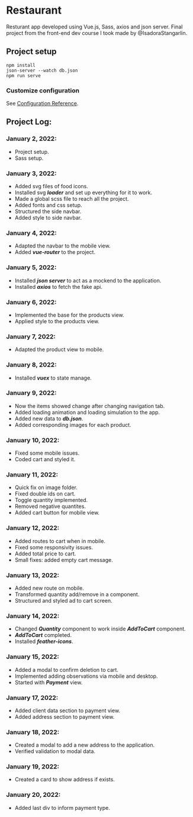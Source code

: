 # Restaurant

Resturant app developed using Vue.js, Sass, axios and json server.
Final project from the front-end dev course I took made by @IsadoraStangarlin.

## Project setup

```
npm install
json-server --watch db.json
npm run serve
```

### Customize configuration

See [Configuration Reference](https://cli.vuejs.org/config/).

## Project Log:

### January 2, 2022:

-   Project setup.
-   Sass setup.

### January 3, 2022:

-   Added svg files of food icons.
-   Installed svg **_loader_** and set up everything for it to work.
-   Made a global scss file to reach all the project.
-   Added fonts and css setup.
-   Structured the side navbar.
-   Added style to side navbar.

### January 4, 2022:

-   Adapted the navbar to the mobile view.
-   Added **_vue-router_** to the project.

### January 5, 2022:

-   Installed **_json server_** to act as a mockend to the application.
-   Installed **_axios_** to fetch the fake api.

### January 6, 2022:

-   Implemented the base for the products view.
-   Applied style to the products view.

### January 7, 2022:

-   Adapted the product view to mobile.

### January 8, 2022:

-   Installed **_vuex_** to state manage.

### January 9, 2022:

-   Now the items showed change after changing navigation tab.
-   Added loading animation and loading simulation to the app.
-   Added new data to **_db.json_**.
-   Added corresponding images for each product.

### January 10, 2022:

-   Fixed some mobile issues.
-   Coded cart and styled it.

### January 11, 2022:

-   Quick fix on image folder.
-   Fixed double ids on cart.
-   Toggle quantity implemented.
-   Removed negative quantites.
-   Added cart button for mobile view.

### January 12, 2022:

-   Added routes to cart when in mobile.
-   Fixed some responsivity issues.
-   Added total price to cart.
-   Small fixes: added empty cart message.

### January 13, 2022:

-   Added new route on mobile.
-   Transformed quantity add/remove in a component.
-   Structured and styled ad to cart screen.

### January 14, 2022:

-   Changed **_Quantity_** component to work inside **_AddToCart_** component.
-   **_AddToCart_** completed.
-   Installed **_feather-icons_**.

### January 15, 2022:

-   Added a modal to confirm deletion to cart.
-   Implemented adding observations via mobile and desktop.
-   Started with **_Payment_** view.

### January 17, 2022:

-   Added client data section to payment view.
-   Added address section to payment view.

### January 18, 2022:

-   Created a modal to add a new address to the application.
-   Verified validation to modal data.

### January 19, 2022:

-   Created a card to show address if exists.

### January 20, 2022:

- Added last div to inform payment type.
